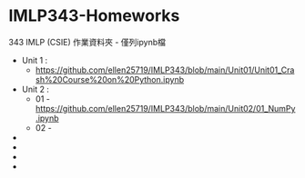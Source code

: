 # IMLP343-Homeworks
343 IMLP (CSIE) 作業資料夾 - 僅列ipynb檔

* Unit 1 : 
  * https://github.com/ellen25719/IMLP343/blob/main/Unit01/Unit01_Crash%20Course%20on%20Python.ipynb
* Unit 2 :
  * 01 - https://github.com/ellen25719/IMLP343/blob/main/Unit02/01_NumPy.ipynb
  * 02 - 
*
*
*
*


